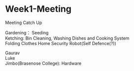 # Week1-Meeting
Meeting Catch Up

Gardening： Seeding  
Ketching: Bin Cleaning, Washing Dishes and Cooking System  
Folding Clothes
Home Security Robot(Self Defence(?))



Gaurav    
Luke  
Jimbo(Brasenose College): Hardware
